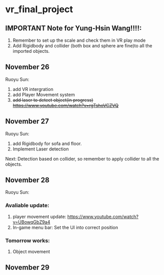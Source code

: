 # vr_final_project

## IMPORTANT Note for Yung-Hsin Wang!!!!:
1. Remember to set up the scale and check them in VR play mode
2. Add Rigidbody and collider (both box and sphere are fine)to all the imported objects.

## November 26

Ruoyu Sun:
1. add VR intergration
2. add Player Movement system
3. ~~add laser to detect object(in progress) https://www.youtube.com/watch?v=rgTshoVCZVQ~~

## November 27

Ruoyu Sun:
1. add Rigidbody for sofa and floor.
2. Implement Laser detection

Next:
Detection based on collider, so remember to apply collider to all the objects.

## November 28

Ruoyu Sun:

### Avaliable update: 
1. player movement update: https://www.youtube.com/watch?v=UBowqGbZ9a4
2. In-game menu bar: Set the UI into correct position

### Tomorrow works:
1. Object movement

## November 29
